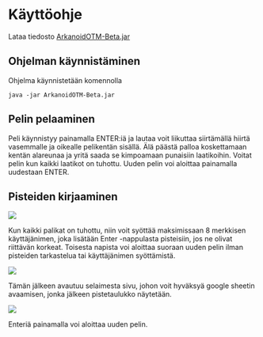# Käyttöohje

Lataa tiedosto [ArkanoidOTM-Beta.jar](https://github.com/wood101/otm-harjoitustyo/releases/download/final/ArkanoidOTM-1.0.jar)

## Ohjelman käynnistäminen

Ohjelma käynnistetään komennolla 

```
java -jar ArkanoidOTM-Beta.jar
```

## Pelin pelaaminen

Peli käynnistyy painamalla ENTER:iä ja lautaa voit liikuttaa siirtämällä hiirtä vasemmalle ja oikealle pelikentän sisällä.
Älä päästä palloa koskettamaan kentän alareunaa ja yritä saada se kimpoamaan punaisiin laatikoihin. Voitat pelin kun kaikki laatikot on tuhottu.
Uuden pelin voi aloittaa painamalla uudestaan ENTER.

## Pisteiden kirjaaminen

<img src="https://raw.githubusercontent.com/wood101/otm-harjoitustyo/master/dokumentaatio/kuvat/input.png">

Kun kaikki palikat on tuhottu, niin voit syöttää maksimissaan 8 merkkisen käyttäjänimen, joka lisätään Enter -nappulasta pisteisiin, jos ne olivat riittävän korkeat. Toisesta napista voi aloittaa suoraan uuden pelin ilman pisteiden tarkastelua tai käyttäjänimen syöttämistä. 

<img src="https://raw.githubusercontent.com/wood101/otm-harjoitustyo/master/dokumentaatio/kuvat/allow.png">

Tämän jälkeen avautuu selaimesta sivu, johon voit hyväksyä google sheetin avaamisen, jonka jälkeen pistetaulukko näytetään.

<img src="https://raw.githubusercontent.com/wood101/otm-harjoitustyo/master/dokumentaatio/kuvat/highscore.png">

Enteriä painamalla voi aloittaa uuden pelin.